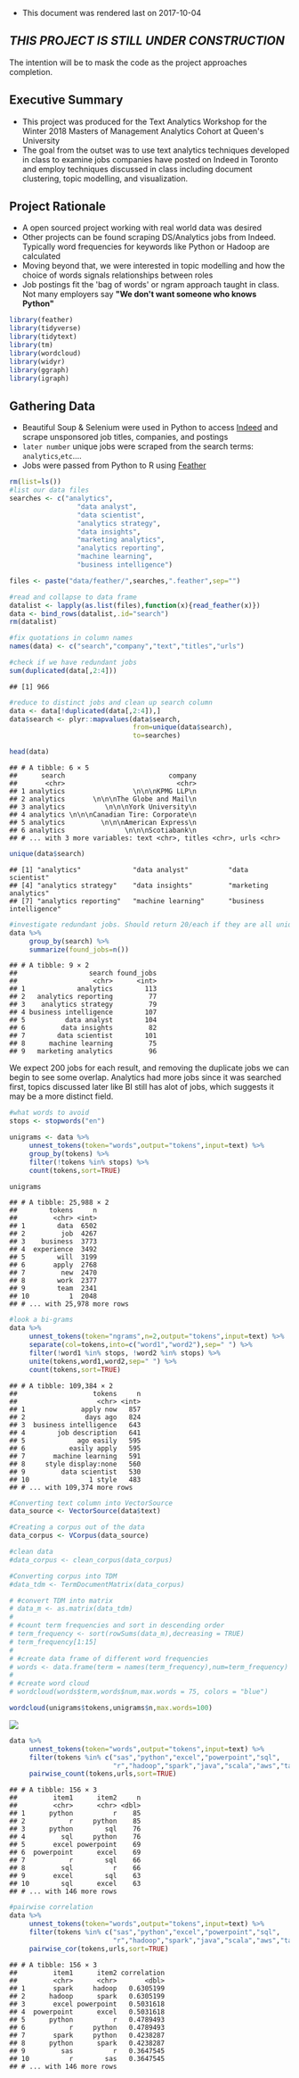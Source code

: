 -   This document was rendered last on 2017-10-04

*THIS PROJECT IS STILL UNDER CONSTRUCTION*
------------------------------------------

The intention will be to mask the code as the project approaches completion.

Executive Summary
-----------------

-   This project was produced for the Text Analytics Workshop for the Winter 2018 Masters of Management Analytics Cohort at Queen's University
-   The goal from the outset was to use text analytics techniques developed in class to examine jobs companies have posted on Indeed in Toronto and employ techniques discussed in class including document clustering, topic modelling, and visualization.

Project Rationale
-----------------

-   A open sourced project working with real world data was desired
-   Other projects can be found scraping DS/Analytics jobs from Indeed. Typically word frequencies for keywords like Python or Hadoop are calculated
-   Moving beyond that, we were interested in topic modelling and how the choice of words signals relationships between roles
-   Job postings fit the 'bag of words' or ngram approach taught in class. Not many employers say **"We don't want someone who knows Python"**

``` r
library(feather)
library(tidyverse)
library(tidytext)
library(tm)
library(wordcloud)
library(widyr)
library(ggraph)
library(igraph)
```

Gathering Data
--------------

-   Beautiful Soup & Selenium were used in Python to access [Indeed](https://www.indeed.ca/jobs?q=analytics&l=Toronto&start=10 "Indeed:Analytics Jobs in Toronto") and scrape unsponsored job titles, companies, and postings
-   `later number` unique jobs were scraped from the search terms: `analytics`,`etc`....
-   Jobs were passed from Python to R using [Feather](https://blog.rstudio.com/2016/03/29/feather/ "Feather: A Fast On-Disk Format for Data Frames for R and Python, powered by Apache Arrow")

``` r
rm(list=ls())
#list our data files
searches <- c("analytics",
                 "data analyst",
                 "data scientist",
                 "analytics strategy",
                 "data insights",
                 "marketing analytics",
                 "analytics reporting",
                 "machine learning",
                 "business intelligence")

files <- paste("data/feather/",searches,".feather",sep="")

#read and collapse to data frame
datalist <- lapply(as.list(files),function(x){read_feather(x)})
data <- bind_rows(datalist,.id="search")
rm(datalist)

#fix quotations in column names
names(data) <- c("search","company","text","titles","urls")

#check if we have redundant jobs
sum(duplicated(data[,2:4]))
```

    ## [1] 966

``` r
#reduce to distinct jobs and clean up search column
data <- data[!duplicated(data[,2:4]),]
data$search <- plyr::mapvalues(data$search,
                               from=unique(data$search),
                               to=searches)

head(data)
```

    ## # A tibble: 6 × 5
    ##      search                          company
    ##       <chr>                            <chr>
    ## 1 analytics                 \n\n\nKPMG LLP\n
    ## 2 analytics       \n\n\nThe Globe and Mail\n
    ## 3 analytics          \n\n\nYork University\n
    ## 4 analytics \n\n\nCanadian Tire: Corporate\n
    ## 5 analytics         \n\n\nAmerican Express\n
    ## 6 analytics               \n\n\nScotiabank\n
    ## # ... with 3 more variables: text <chr>, titles <chr>, urls <chr>

``` r
unique(data$search)
```

    ## [1] "analytics"             "data analyst"          "data scientist"       
    ## [4] "analytics strategy"    "data insights"         "marketing analytics"  
    ## [7] "analytics reporting"   "machine learning"      "business intelligence"

``` r
#investigate redundant jobs. Should return 20/each if they are all unique.
data %>%
     group_by(search) %>%
     summarize(found_jobs=n())
```

    ## # A tibble: 9 × 2
    ##                  search found_jobs
    ##                   <chr>      <int>
    ## 1             analytics        113
    ## 2   analytics reporting         77
    ## 3    analytics strategy         79
    ## 4 business intelligence        107
    ## 5          data analyst        104
    ## 6         data insights         82
    ## 7        data scientist        101
    ## 8      machine learning         75
    ## 9   marketing analytics         96

We expect 200 jobs for each result, and removing the duplicate jobs we can begin to see some overlap. Analytics had more jobs since it was searched first, topics discussed later like BI still has alot of jobs, which suggests it may be a more distinct field.

``` r
#what words to avoid
stops <- stopwords("en")

unigrams <- data %>%
     unnest_tokens(token="words",output="tokens",input=text) %>%
     group_by(tokens) %>%
     filter(!tokens %in% stops) %>%
     count(tokens,sort=TRUE)

unigrams
```

    ## # A tibble: 25,988 × 2
    ##        tokens     n
    ##         <chr> <int>
    ## 1        data  6502
    ## 2         job  4267
    ## 3    business  3773
    ## 4  experience  3492
    ## 5        will  3199
    ## 6       apply  2768
    ## 7         new  2470
    ## 8        work  2377
    ## 9        team  2341
    ## 10          1  2048
    ## # ... with 25,978 more rows

``` r
#look a bi-grams
data %>%
     unnest_tokens(token="ngrams",n=2,output="tokens",input=text) %>%
     separate(col=tokens,into=c("word1","word2"),sep=" ") %>%
     filter(!word1 %in% stops, !word2 %in% stops) %>%
     unite(tokens,word1,word2,sep=" ") %>%
     count(tokens,sort=TRUE)
```

    ## # A tibble: 109,384 × 2
    ##                   tokens     n
    ##                    <chr> <int>
    ## 1              apply now   857
    ## 2               days ago   824
    ## 3  business intelligence   643
    ## 4        job description   641
    ## 5             ago easily   595
    ## 6           easily apply   595
    ## 7       machine learning   591
    ## 8     style display:none   560
    ## 9         data scientist   530
    ## 10               1 style   483
    ## # ... with 109,374 more rows

``` r
#Converting text column into VectorSource
data_source <- VectorSource(data$text)

#Creating a corpus out of the data
data_corpus <- VCorpus(data_source)

#clean data
#data_corpus <- clean_corpus(data_corpus)
```

``` r
#Converting corpus into TDM
#data_tdm <- TermDocumentMatrix(data_corpus)
```

``` r
# #convert TDM into matrix
# data_m <- as.matrix(data_tdm)
# 
# #count term frequencies and sort in descending order
# term_frequency <- sort(rowSums(data_m),decreasing = TRUE)
# term_frequency[1:15]
# 
# #create data frame of different word frequencies
# words <- data.frame(term = names(term_frequency),num=term_frequency)
# 
# #create word cloud
# wordcloud(words$term,words$num,max.words = 75, colors = "blue")

wordcloud(unigrams$tokens,unigrams$n,max.words=100)
```

![](Figs/Word%20Cloud-1.png)

``` r
data %>%
     unnest_tokens(token="words",output="tokens",input=text) %>%
     filter(tokens %in% c("sas","python","excel","powerpoint","sql",
                          "r","hadoop","spark","java","scala","aws","tableau","microstrategy")) %>%
     pairwise_count(tokens,urls,sort=TRUE)
```

    ## # A tibble: 156 × 3
    ##         item1      item2     n
    ##         <chr>      <chr> <dbl>
    ## 1      python          r    85
    ## 2           r     python    85
    ## 3      python        sql    76
    ## 4         sql     python    76
    ## 5       excel powerpoint    69
    ## 6  powerpoint      excel    69
    ## 7           r        sql    66
    ## 8         sql          r    66
    ## 9       excel        sql    63
    ## 10        sql      excel    63
    ## # ... with 146 more rows

``` r
#pairwise correlation
data %>%
     unnest_tokens(token="words",output="tokens",input=text) %>%
     filter(tokens %in% c("sas","python","excel","powerpoint","sql",
                          "r","hadoop","spark","java","scala","aws","tableau","microstrategy")) %>%
     pairwise_cor(tokens,urls,sort=TRUE)
```

    ## # A tibble: 156 × 3
    ##         item1      item2 correlation
    ##         <chr>      <chr>       <dbl>
    ## 1       spark     hadoop   0.6305199
    ## 2      hadoop      spark   0.6305199
    ## 3       excel powerpoint   0.5031618
    ## 4  powerpoint      excel   0.5031618
    ## 5      python          r   0.4789493
    ## 6           r     python   0.4789493
    ## 7       spark     python   0.4238287
    ## 8      python      spark   0.4238287
    ## 9         sas          r   0.3647545
    ## 10          r        sas   0.3647545
    ## # ... with 146 more rows
